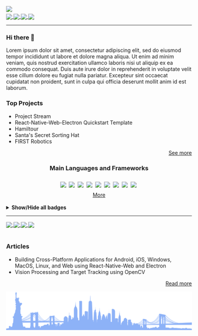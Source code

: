 <img src="https://dummyimage.com/880x320/fff/aaa"/>

<div>
    <a href="https://twitter.com/MichaelRooplall" target="_blank">
        <img align="center" src="https://img.shields.io/badge/Twitter-%231DA1F2.svg?style=for-the-badge&logo=Twitter&logoColor=white&color=70a4fc"/>
    </a>
    <a href="https://www.linkedin.com/in/michael-rooplall/" target="_blank">
        <img align="center" src="https://img.shields.io/badge/linkedin-%230077B5.svg?style=for-the-badge&logo=linkedin&logoColor=white&color=70a4fc"/>
    </a>
    <a href="https://medium.com/@michaelrooplall" target="_blank">
        <img align="center" src="https://img.shields.io/badge/Medium-12100E?style=for-the-badge&logo=medium&logoColor=white&color=70a4fc"/>
    </a>
    <a href="https://www.buymeacoffee.com/michaelrooplall" target="_blank">
        <img align="center" src="https://img.shields.io/badge/Buy%20Me%20a%20Coffee-f77d3d?style=for-the-badge&logo=buy-me-a-coffee&logoColor=white&color=70a4fc"/>
    </a>
</div>

---

### Hi there 👋

Lorem ipsum dolor sit amet, consectetur adipiscing elit, sed do eiusmod tempor incididunt ut labore et dolore magna aliqua. Ut enim ad minim veniam, quis nostrud exercitation ullamco laboris nisi ut aliquip ex ea commodo consequat. Duis aute irure dolor in reprehenderit in voluptate velit esse cillum dolore eu fugiat nulla pariatur. Excepteur sint occaecat cupidatat non proident, sunt in culpa qui officia deserunt mollit anim id est laborum.

### Top Projects

- Project Stream
- React-Native-Web-Electron Quickstart Template
- Hamiltour
- Santa's Secret Sorting Hat
- FIRST Robotics

<div align="right">
    <a align="right" href="https://www.michaelrooplall.com/Projects.html">See more</a>
</div>

<div align="center">
    <h3>Main Languages and Frameworks</h3>
    <img align="center" src="https://img.shields.io/badge/Java-ED8B00?style=for-the-badge&logo=java&logoColor=white" />
    <img align="center" src="https://github.com/DeveloperBlue/DeveloperBlue/blob/main/5px-line-spacing.png?raw=true" width='0px' height='38px'>
    <img align="center" src="https://img.shields.io/badge/JavaScript-323330?style=for-the-badge&logo=javascript&logoColor=F7DF1E" />
    <img align="center" src="https://github.com/DeveloperBlue/DeveloperBlue/blob/main/5px-line-spacing.png?raw=true" width='0px' height='38px'>
    <img align="center" src="https://img.shields.io/badge/TypeScript-007ACC?style=for-the-badge&logo=typescript&logoColor=white" />
    <img align="center" src="https://github.com/DeveloperBlue/DeveloperBlue/blob/main/5px-line-spacing.png?raw=true" width='0px' height='38px'>
    <img align="center" src="https://img.shields.io/badge/Node.js-339933?style=for-the-badge&logo=nodedotjs&logoColor=white" />
    <img align="center" src="https://github.com/DeveloperBlue/DeveloperBlue/blob/main/5px-line-spacing.png?raw=true" width='0px' height='38px'>
    <img align="center" src="https://img.shields.io/badge/Electron-2B2E3A?style=for-the-badge&logo=electron&logoColor=9FEAF9" />
    <img align="center" src="https://github.com/DeveloperBlue/DeveloperBlue/blob/main/5px-line-spacing.png?raw=true" width='0px' height='38px'>
    <img align="center" src="https://img.shields.io/badge/React-20232A?style=for-the-badge&logo=react&logoColor=61DAFB" />
    <img align="center" src="https://github.com/DeveloperBlue/DeveloperBlue/blob/main/5px-line-spacing.png?raw=true" width='0px' height='38px'>
    <img align="center" src="https://img.shields.io/badge/React_Native-20232A?style=for-the-badge&logo=react&logoColor=61DAFB" />
    <img align="center" src="https://github.com/DeveloperBlue/DeveloperBlue/blob/main/5px-line-spacing.png?raw=true" width='0px' height='38px'>
    <img align="center" src="https://img.shields.io/badge/Python-FFD43B?style=for-the-badge&logo=python&logoColor=blue" />
    <img align="center" src="https://github.com/DeveloperBlue/DeveloperBlue/blob/main/5px-line-spacing.png?raw=true" width='0px' height='38px'>
    <img align="center" src="https://img.shields.io/badge/HTML5-E34F26?style=for-the-badge&logo=html5&logoColor=white" />
    <img align="center" src="https://github.com/DeveloperBlue/DeveloperBlue/blob/main/5px-line-spacing.png?raw=true" width='0px' height='38px'>
    <br>
    <a href="https://michaelrooplall.com/experience.html">More</a>
</div>
<br>
<details>
    <summary><strong>Show/Hide all badges</strong></summary>
      <div align="center">
        <h4>Languages</h4>
        <img align="center" src="https://img.shields.io/badge/C-00599C?style=flat-square&logo=c&logoColor=white" />
        <img align="center" src="https://github.com/DeveloperBlue/DeveloperBlue/blob/main/5px-line-spacing.png?raw=true" width='0px' height='32px'>
        <img align="center" src="https://img.shields.io/badge/C%23-239120?style=flat-square&logo=c-sharp&logoColor=white" />
        <img align="center" src="https://github.com/DeveloperBlue/DeveloperBlue/blob/main/5px-line-spacing.png?raw=true" width='0px' height='32px'>
        <img align="center" src="https://img.shields.io/badge/CSS3-1572B6?style=flat-square&logo=css3&logoColor=white" />
        <img align="center" src="https://github.com/DeveloperBlue/DeveloperBlue/blob/main/5px-line-spacing.png?raw=true" width='0px' height='32px'>
        <img align="center" src="https://img.shields.io/badge/Dart-0175C2?style=flat-square&logo=dart&logoColor=white" />
        <img align="center" src="https://github.com/DeveloperBlue/DeveloperBlue/blob/main/5px-line-spacing.png?raw=true" width='0px' height='32px'>
        <img align="center" src="https://img.shields.io/badge/HTML5-E34F26?style=flat-square&logo=html5&logoColor=white" />
        <img align="center" src="https://github.com/DeveloperBlue/DeveloperBlue/blob/main/5px-line-spacing.png?raw=true" width='0px' height='32px'>
        <img align="center" src="https://img.shields.io/badge/Java-ED8B00?style=flat-square&logo=java&logoColor=white" />
        <img align="center" src="https://github.com/DeveloperBlue/DeveloperBlue/blob/main/5px-line-spacing.png?raw=true" width='0px' height='32px'>
        <img align="center" src="https://img.shields.io/badge/JavaScript-323330?style=flat-square&logo=javascript&logoColor=F7DF1E" />
        <img align="center" src="https://github.com/DeveloperBlue/DeveloperBlue/blob/main/5px-line-spacing.png?raw=true" width='0px' height='32px'>
        <img align="center" src="https://img.shields.io/badge/json-5E5C5C?style=flat-square&logo=json&logoColor=white" />
        <img align="center" src="https://github.com/DeveloperBlue/DeveloperBlue/blob/main/5px-line-spacing.png?raw=true" width='0px' height='32px'>
        <img align="center" src="https://img.shields.io/badge/Kotlin-0095D5?&style=flat-square&logo=kotlin&logoColor=white" />
        <img align="center" src="https://github.com/DeveloperBlue/DeveloperBlue/blob/main/5px-line-spacing.png?raw=true" width='0px' height='32px'>
        <img align="center" src="https://img.shields.io/badge/LaTeX-47A141?style=flat-square&logo=LaTeX&logoColor=white" />
        <img align="center" src="https://github.com/DeveloperBlue/DeveloperBlue/blob/main/5px-line-spacing.png?raw=true" width='0px' height='32px'>
        <img align="center" src="https://img.shields.io/badge/Lua-2C2D72?style=flat-square&logo=lua&logoColor=white" />
        <img align="center" src="https://github.com/DeveloperBlue/DeveloperBlue/blob/main/5px-line-spacing.png?raw=true" width='0px' height='32px'>
        <img align="center" src="https://img.shields.io/badge/Numpy-777BB4?style=flat-square&logo=numpy&logoColor=white" />
        <img align="center" src="https://github.com/DeveloperBlue/DeveloperBlue/blob/main/5px-line-spacing.png?raw=true" width='0px' height='32px'>
        <img align="center" src="https://img.shields.io/badge/Pandas-2C2D72?style=flat-square&logo=pandas&logoColor=white" />
        <img align="center" src="https://github.com/DeveloperBlue/DeveloperBlue/blob/main/5px-line-spacing.png?raw=true" width='0px' height='32px'>
        <img align="center" src="https://img.shields.io/badge/PHP-777BB4?style=flat-square&logo=php&logoColor=white" />
        <img align="center" src="https://github.com/DeveloperBlue/DeveloperBlue/blob/main/5px-line-spacing.png?raw=true" width='0px' height='32px'>
        <img align="center" src="https://img.shields.io/badge/Puppeteer-40B5A4?style=flat-square&logo=Puppeteer&logoColor=white" />
        <img align="center" src="https://github.com/DeveloperBlue/DeveloperBlue/blob/main/5px-line-spacing.png?raw=true" width='0px' height='32px'>
        <img align="center" src="https://img.shields.io/badge/TensorFlow-FF6F00?style=flat-square&logo=TensorFlow&logoColor=white" />
        <img align="center" src="https://github.com/DeveloperBlue/DeveloperBlue/blob/main/5px-line-spacing.png?raw=true" width='0px' height='32px'>
        <img align="center" src="https://img.shields.io/badge/TypeScript-007ACC?style=flat-square&logo=typescript&logoColor=white" />
        <img align="center" src="https://github.com/DeveloperBlue/DeveloperBlue/blob/main/5px-line-spacing.png?raw=true" width='0px' height='32px'>
    </div>
    <div align="center">
        <h4>Frameworks</h4>
        <img align="center" src="https://img.shields.io/badge/Ant%20Design-1890FF?style=flat-square&logo=antdesign&logoColor=white" />
        <img align="center" src="https://github.com/DeveloperBlue/DeveloperBlue/blob/main/5px-line-spacing.png?raw=true" width='0px' height='32px'>
        <img align="center" src="https://img.shields.io/badge/Apollo%20GraphQL-311C87?&style=flat-square&logo=Apollo%20GraphQL&logoColor=white" />
        <img align="center" src="https://github.com/DeveloperBlue/DeveloperBlue/blob/main/5px-line-spacing.png?raw=true" width='0px' height='32px'>
        <img align="center" src="https://img.shields.io/badge/Babel-F9DC3E?style=flat-square&logo=babel&logoColor=white" />
        <img align="center" src="https://github.com/DeveloperBlue/DeveloperBlue/blob/main/5px-line-spacing.png?raw=true" width='0px' height='32px'>
        <img align="center" src="https://img.shields.io/badge/Bootstrap-563D7C?style=flat-square&logo=bootstrap&logoColor=white" />
        <img align="center" src="https://github.com/DeveloperBlue/DeveloperBlue/blob/main/5px-line-spacing.png?raw=true" width='0px' height='32px'>
        <img align="center" src="https://img.shields.io/badge/Chart.js-FF6384?style=flat-square&logo=chartdotjs&logoColor=white" />
        <img align="center" src="https://github.com/DeveloperBlue/DeveloperBlue/blob/main/5px-line-spacing.png?raw=true" width='0px' height='32px'>
        <img align="center" src="https://img.shields.io/badge/d3.js-F9A03C?style=flat-square&logo=d3.js&logoColor=white" />
        <img align="center" src="https://github.com/DeveloperBlue/DeveloperBlue/blob/main/5px-line-spacing.png?raw=true" width='0px' height='32px'>
        <img align="center" src="https://img.shields.io/badge/Deno-464647?style=flat-square&logo=deno&logoColor=white" />
        <img align="center" src="https://github.com/DeveloperBlue/DeveloperBlue/blob/main/5px-line-spacing.png?raw=true" width='0px' height='32px'>
        <img align="center" src="https://img.shields.io/badge/Docker-2CA5E0?style=flat-square&logo=docker&logoColor=white" />
        <img align="center" src="https://github.com/DeveloperBlue/DeveloperBlue/blob/main/5px-line-spacing.png?raw=true" width='0px' height='32px'>
        <img align="center" src="https://img.shields.io/badge/Electron-2B2E3A?style=flat-square&logo=electron&logoColor=9FEAF9" />
        <img align="center" src="https://github.com/DeveloperBlue/DeveloperBlue/blob/main/5px-line-spacing.png?raw=true" width='0px' height='32px'>
        <img align="center" src="https://img.shields.io/badge/eslint-3A33D1?style=flat-square&logo=eslint&logoColor=white" />
        <img align="center" src="https://github.com/DeveloperBlue/DeveloperBlue/blob/main/5px-line-spacing.png?raw=true" width='0px' height='32px'>
        <img align="center" src="https://img.shields.io/badge/Expo-1B1F23?style=flat-square&logo=expo&logoColor=white" />
        <img align="center" src="https://github.com/DeveloperBlue/DeveloperBlue/blob/main/5px-line-spacing.png?raw=true" width='0px' height='32px'>
        <img align="center" src="https://img.shields.io/badge/Express.js-000000?style=flat-square&logo=express&logoColor=white" />
        <img align="center" src="https://github.com/DeveloperBlue/DeveloperBlue/blob/main/5px-line-spacing.png?raw=true" width='0px' height='32px'>
        <img align="center" src="https://img.shields.io/badge/fastify-202020?style=flat-square&logo=fastify&logoColor=white" />
        <img align="center" src="https://github.com/DeveloperBlue/DeveloperBlue/blob/main/5px-line-spacing.png?raw=true" width='0px' height='32px'>
        <img align="center" src="https://img.shields.io/badge/firebase-ffca28?style=flat-square&logo=firebase&logoColor=black" />
        <img align="center" src="https://github.com/DeveloperBlue/DeveloperBlue/blob/main/5px-line-spacing.png?raw=true" width='0px' height='32px'>
        <img align="center" src="https://img.shields.io/badge/Font_Awesome-339AF0?style=flat-square&logo=fontawesome&logoColor=white" />
        <img align="center" src="https://github.com/DeveloperBlue/DeveloperBlue/blob/main/5px-line-spacing.png?raw=true" width='0px' height='32px'>
        <img align="center" src="https://img.shields.io/badge/gradle-02303A?style=flat-square&logo=gradle&logoColor=white" />
        <img align="center" src="https://github.com/DeveloperBlue/DeveloperBlue/blob/main/5px-line-spacing.png?raw=true" width='0px' height='32px'>
        <img align="center" src="https://img.shields.io/badge/GraphQl-E10098?style=flat-square&logo=graphql&logoColor=white" />
        <img align="center" src="https://github.com/DeveloperBlue/DeveloperBlue/blob/main/5px-line-spacing.png?raw=true" width='0px' height='32px'>
        <img align="center" src="https://img.shields.io/badge/jQuery-0769AD?style=flat-square&logo=jquery&logoColor=white" />
        <img align="center" src="https://github.com/DeveloperBlue/DeveloperBlue/blob/main/5px-line-spacing.png?raw=true" width='0px' height='32px'>
        <img align="center" src="https://img.shields.io/badge/JWT-000000?style=flat-square&logo=JSON%20web%20tokens&logoColor=white" />
        <img align="center" src="https://github.com/DeveloperBlue/DeveloperBlue/blob/main/5px-line-spacing.png?raw=true" width='0px' height='32px'>
        <img align="center" src="https://img.shields.io/badge/Markdown-000000?style=flat-square&logo=markdown&logoColor=white" />
        <img align="center" src="https://github.com/DeveloperBlue/DeveloperBlue/blob/main/5px-line-spacing.png?raw=true" width='0px' height='32px'>
        <img align="center" src="https://img.shields.io/badge/Material%20UI-007FFF?style=flat-square&logo=mui&logoColor=white" />
        <img align="center" src="https://github.com/DeveloperBlue/DeveloperBlue/blob/main/5px-line-spacing.png?raw=true" width='0px' height='32px'>
        <img align="center" src="https://img.shields.io/badge/next.js-000000?style=flat-square&logo=nextdotjs&logoColor=white" />
        <img align="center" src="https://github.com/DeveloperBlue/DeveloperBlue/blob/main/5px-line-spacing.png?raw=true" width='0px' height='32px'>
        <img align="center" src="https://img.shields.io/badge/Node.js-339933?style=flat-square&logo=nodedotjs&logoColor=white" />
        <img align="center" src="https://github.com/DeveloperBlue/DeveloperBlue/blob/main/5px-line-spacing.png?raw=true" width='0px' height='32px'>
        <img align="center" src="https://img.shields.io/badge/npm-CB3837?style=flat-square&logo=npm&logoColor=white" />
        <img align="center" src="https://github.com/DeveloperBlue/DeveloperBlue/blob/main/5px-line-spacing.png?raw=true" width='0px' height='32px'>
        <img align="center" src="https://img.shields.io/badge/OpenCV-27338e?style=flat-square&logo=OpenCV&logoColor=white" />
        <img align="center" src="https://github.com/DeveloperBlue/DeveloperBlue/blob/main/5px-line-spacing.png?raw=true" width='0px' height='32px'>
        <img align="center" src="https://img.shields.io/badge/OpenGL-FFFFFF?style=flat-square&logo=opengl" />
        <img align="center" src="https://github.com/DeveloperBlue/DeveloperBlue/blob/main/5px-line-spacing.png?raw=true" width='0px' height='32px'>
        <img align="center" src="https://img.shields.io/badge/Postman-FF6C37?style=flat-square&logo=Postman&logoColor=white" />
        <img align="center" src="https://github.com/DeveloperBlue/DeveloperBlue/blob/main/5px-line-spacing.png?raw=true" width='0px' height='32px'>
        <img align="center" src="https://img.shields.io/badge/PowerShell-5391FE?style=flat-square&logo=PowerShell&logoColor=white" />
        <img align="center" src="https://github.com/DeveloperBlue/DeveloperBlue/blob/main/5px-line-spacing.png?raw=true" width='0px' height='32px'>
        <img align="center" src="https://img.shields.io/badge/prettier-1A2C34?style=flat-square&logo=prettier&logoColor=F7BA3E" />
        <img align="center" src="https://github.com/DeveloperBlue/DeveloperBlue/blob/main/5px-line-spacing.png?raw=true" width='0px' height='32px'>
        <img align="center" src="https://img.shields.io/badge/Qt-41CD52?style=flat-square&logo=qt&logoColor=white" />
        <img align="center" src="https://github.com/DeveloperBlue/DeveloperBlue/blob/main/5px-line-spacing.png?raw=true" width='0px' height='32px'>
        <img align="center" src="https://img.shields.io/badge/React-20232A?style=flat-square&logo=react&logoColor=61DAFB" />
        <img align="center" src="https://github.com/DeveloperBlue/DeveloperBlue/blob/main/5px-line-spacing.png?raw=true" width='0px' height='32px'>
        <img align="center" src="https://img.shields.io/badge/redis-CC0000.svg?&style=flat-square&logo=redis&logoColor=white" />
        <img align="center" src="https://github.com/DeveloperBlue/DeveloperBlue/blob/main/5px-line-spacing.png?raw=true" width='0px' height='32px'>
        <img align="center" src="https://img.shields.io/badge/Redux-593D88?style=flat-square&logo=redux&logoColor=white" />
        <img align="center" src="https://github.com/DeveloperBlue/DeveloperBlue/blob/main/5px-line-spacing.png?raw=true" width='0px' height='32px'>
        <img align="center" src="https://img.shields.io/badge/Sass-CC6699?style=flat-square&logo=sass&logoColor=white" />
        <img align="center" src="https://github.com/DeveloperBlue/DeveloperBlue/blob/main/5px-line-spacing.png?raw=true" width='0px' height='32px'>
        <img align="center" src="https://img.shields.io/badge/Shell_Script-121011?style=flat-square&logo=gnu-bash&logoColor=white" />
        <img align="center" src="https://github.com/DeveloperBlue/DeveloperBlue/blob/main/5px-line-spacing.png?raw=true" width='0px' height='32px'>
        <img align="center" src="https://img.shields.io/badge/Socket.io-010101?&style=flat-square&logo=Socket.io&logoColor=white" />
        <img align="center" src="https://github.com/DeveloperBlue/DeveloperBlue/blob/main/5px-line-spacing.png?raw=true" width='0px' height='32px'>
        <img align="center" src="https://img.shields.io/badge/ThreeJs-black?style=flat-square&logo=three.js&logoColor=white" />
        <img align="center" src="https://github.com/DeveloperBlue/DeveloperBlue/blob/main/5px-line-spacing.png?raw=true" width='0px' height='32px'>
        <img align="center" src="https://img.shields.io/badge/Webpack-8DD6F9?style=flat-square&logo=Webpack&logoColor=white" />
        <img align="center" src="https://github.com/DeveloperBlue/DeveloperBlue/blob/main/5px-line-spacing.png?raw=true" width='0px' height='32px'>
        <img align="center" src="https://img.shields.io/badge/Yarn-2C8EBB?style=flat-square&logo=yarn&logoColor=white" />
        <img align="center" src="https://github.com/DeveloperBlue/DeveloperBlue/blob/main/5px-line-spacing.png?raw=true" width='0px' height='32px'>
        <img align="center" src="https://img.shields.io/badge/GIT-E44C30?style=flat-square&logo=git&logoColor=white" />
        <img align="center" src="https://github.com/DeveloperBlue/DeveloperBlue/blob/main/5px-line-spacing.png?raw=true" width='0px' height='32px'>
        <img align="center" src="https://img.shields.io/badge/Google%20Analytics-E37400?style=flat-square&logo=google%20analytics&logoColor=white" />
        <img align="center" src="https://github.com/DeveloperBlue/DeveloperBlue/blob/main/5px-line-spacing.png?raw=true" width='0px' height='32px'>
        >> Wireshark
        <img align="center" src="https://github.com/DeveloperBlue/DeveloperBlue/blob/main/5px-line-spacing.png?raw=true" width='0px' height='32px'>
    </div>
    <div align="center">
        <h4>Mobile Frameworks</h4>
        <img align="center" src="https://img.shields.io/badge/Flutter-02569B?style=flat-square&logo=flutter&logoColor=white" />
        <img align="center" src="https://github.com/DeveloperBlue/DeveloperBlue/blob/main/5px-line-spacing.png?raw=true" width='0px' height='32px'>
        <img align="center" src="https://img.shields.io/badge/Cordova-35434F?style=flat-square&logo=apache-cordova&logoColor=E8E8E8" />
        <img align="center" src="https://github.com/DeveloperBlue/DeveloperBlue/blob/main/5px-line-spacing.png?raw=true" width='0px' height='32px'>
        <img align="center" src="https://img.shields.io/badge/React_Native-20232A?style=flat-square&logo=react&logoColor=61DAFB" />
        <img align="center" src="https://github.com/DeveloperBlue/DeveloperBlue/blob/main/5px-line-spacing.png?raw=true" width='0px' height='32px'>
    </div>
    <div align="center">
        <h4>Databases</h4>
        <img align="center" src="https://img.shields.io/badge/Amazon%20DynamoDB-4053D6?style=flat-square&logo=Amazon%20DynamoDB&logoColor=white" />
        <img align="center" src="https://github.com/DeveloperBlue/DeveloperBlue/blob/main/5px-line-spacing.png?raw=true" width='0px' height='32px'>
        <img align="center" src="https://img.shields.io/badge/Elastic_Search-005571?style=flat-square&logo=elasticsearch&logoColor=white" />
        <img align="center" src="https://github.com/DeveloperBlue/DeveloperBlue/blob/main/5px-line-spacing.png?raw=true" width='0px' height='32px'>
        <img align="center" src="https://img.shields.io/badge/MongoDB-4EA94B?style=flat-square&logo=mongodb&logoColor=white" />
        <img align="center" src="https://github.com/DeveloperBlue/DeveloperBlue/blob/main/5px-line-spacing.png?raw=true" width='0px' height='32px'>
        <img align="center" src="https://img.shields.io/badge/MySQL-005C84?style=flat-square&logo=mysql&logoColor=white" />
        <img align="center" src="https://github.com/DeveloperBlue/DeveloperBlue/blob/main/5px-line-spacing.png?raw=true" width='0px' height='32px'>
        <img align="center" src="https://img.shields.io/badge/redis-%23DD0031.svg?&style=flat-square&logo=redis&logoColor=white" />
        <img align="center" src="https://github.com/DeveloperBlue/DeveloperBlue/blob/main/5px-line-spacing.png?raw=true" width='0px' height='32px'>
    </div>
    <div align="center">
        <h4>Design</h4>
        <img align="center" src="https://img.shields.io/badge/Adobe%20after%20affects-CF96FD?style=flat-square&logo=Adobe%20after%20effects&logoColor=393665" />
        <img align="center" src="https://github.com/DeveloperBlue/DeveloperBlue/blob/main/5px-line-spacing.png?raw=true" width='0px' height='32px'>
        <img align="center" src="https://img.shields.io/badge/Adobe%20Illustrator-FF9A00?style=flat-square&logo=adobe%20illustrator&logoColor=white" />
        <img align="center" src="https://github.com/DeveloperBlue/DeveloperBlue/blob/main/5px-line-spacing.png?raw=true" width='0px' height='32px'>
        <img align="center" src="https://img.shields.io/badge/Adobe%20Photoshop-31A8FF?style=flat-square&logo=Adobe%20Photoshop&logoColor=black" />
        <img align="center" src="https://github.com/DeveloperBlue/DeveloperBlue/blob/main/5px-line-spacing.png?raw=true" width='0px' height='32px'>
        <img align="center" src="https://img.shields.io/badge/Adobe%20Premiere%20Pro-9999FF?style=flat-square&logo=Adobe%20Premiere%20Pro&logoColor=white" />
        <img align="center" src="https://github.com/DeveloperBlue/DeveloperBlue/blob/main/5px-line-spacing.png?raw=true" width='0px' height='32px'>
        <img align="center" src="https://img.shields.io/badge/Adobe%20XD-470137?style=flat-square&logo=Adobe%20XD&logoColor=#FF61F6" />
        <img align="center" src="https://github.com/DeveloperBlue/DeveloperBlue/blob/main/5px-line-spacing.png?raw=true" width='0px' height='32px'>
        <img align="center" src="https://img.shields.io/badge/blender-%23F5792A.svg?style=flat-square&logo=blender&logoColor=white" />
        <img align="center" src="https://github.com/DeveloperBlue/DeveloperBlue/blob/main/5px-line-spacing.png?raw=true" width='0px' height='32px'>
        <img align="center" src="https://img.shields.io/badge/Figma-F24E1E?style=flat-square&logo=figma&logoColor=white" />
        <img align="center" src="https://github.com/DeveloperBlue/DeveloperBlue/blob/main/5px-line-spacing.png?raw=true" width='0px' height='32px'>
        <img align="center" src="https://img.shields.io/badge/gimp-5C5543?style=flat-square&logo=gimp&logoColor=white" />
        <img align="center" src="https://github.com/DeveloperBlue/DeveloperBlue/blob/main/5px-line-spacing.png?raw=true" width='0px' height='32px'>
        <img align="center" src="https://img.shields.io/badge/Inkscape-000000?style=flat-square&logo=Inkscape&logoColor=white" />
        <img align="center" src="https://github.com/DeveloperBlue/DeveloperBlue/blob/main/5px-line-spacing.png?raw=true" width='0px' height='32px'>
        <img align="center" src="https://img.shields.io/badge/Krita-203759?style=flat-square&logo=krita&logoColor=EEF37B" />
        <img align="center" src="https://github.com/DeveloperBlue/DeveloperBlue/blob/main/5px-line-spacing.png?raw=true" width='0px' height='32px'>
        >> MAGIX VEGAS
        <img align="center" src="https://github.com/DeveloperBlue/DeveloperBlue/blob/main/5px-line-spacing.png?raw=true" width='0px' height='32px'>
        >> HANDBRAKE
        <img align="center" src="https://github.com/DeveloperBlue/DeveloperBlue/blob/main/5px-line-spacing.png?raw=true" width='0px' height='32px'>
        >> OBS
        <img align="center" src="https://github.com/DeveloperBlue/DeveloperBlue/blob/main/5px-line-spacing.png?raw=true" width='0px' height='32px'>
    </div>
    <div align="center">
        <h4>Vision Processing and AI</h4>
        <img align="center" src="https://img.shields.io/badge/TensorFlow-FF6F00?style=flat-square&logo=tensorflow&logoColor=white" />
        <img align="center" src="https://github.com/DeveloperBlue/DeveloperBlue/blob/main/5px-line-spacing.png?raw=true" width='0px' height='32px'>
        <img align="center" src="https://img.shields.io/badge/OpenCV-27338e?style=flat-square&logo=OpenCV&logoColor=white" />
        <img align="center" src="https://github.com/DeveloperBlue/DeveloperBlue/blob/main/5px-line-spacing.png?raw=true" width='0px' height='32px'>
    </div>
    <div align="center">
        <h4>Cloud Infrastructure</h4>
        <img align="center" src="https://img.shields.io/badge/Amazon_AWS-FF9900?style=flat-square&logo=amazonaws&logoColor=white" />
        <img align="center" src="https://github.com/DeveloperBlue/DeveloperBlue/blob/main/5px-line-spacing.png?raw=true" width='0px' height='32px'>
        <img align="center" src="https://img.shields.io/badge/Cloudflare-F38020?style=flat-square&logo=Cloudflare&logoColor=white" />
        <img align="center" src="https://github.com/DeveloperBlue/DeveloperBlue/blob/main/5px-line-spacing.png?raw=true" width='0px' height='32px'>
        <img align="center" src="https://img.shields.io/badge/GitHub_Actions-2088FF?style=flat-square&logo=github-actions&logoColor=white" />
        <img align="center" src="https://github.com/DeveloperBlue/DeveloperBlue/blob/main/5px-line-spacing.png?raw=true" width='0px' height='32px'>
        <img align="center" src="https://img.shields.io/badge/Glitch-2800ff?style=flat-square&logo=glitch&logoColor=white" />
        <img align="center" src="https://github.com/DeveloperBlue/DeveloperBlue/blob/main/5px-line-spacing.png?raw=true" width='0px' height='32px'>
        <img align="center" src="https://img.shields.io/badge/Google_Cloud-4285F4?style=flat-square&logo=google-cloud&logoColor=white" />
        <img align="center" src="https://github.com/DeveloperBlue/DeveloperBlue/blob/main/5px-line-spacing.png?raw=true" width='0px' height='32px'>
        <img align="center" src="https://img.shields.io/badge/Heroku-430098?style=flat-square&logo=heroku&logoColor=white" />
        <img align="center" src="https://github.com/DeveloperBlue/DeveloperBlue/blob/main/5px-line-spacing.png?raw=true" width='0px' height='32px'>
    </div>
    <div align="center">
        <h4>Engines</h4>
        <img align="center" src="https://img.shields.io/badge/Unity-100000?style=flat-square&logo=unity&logoColor=white" />
        <img align="center" src="https://github.com/DeveloperBlue/DeveloperBlue/blob/main/5px-line-spacing.png?raw=true" width='0px' height='32px'>
        <img align="center" src="https://img.shields.io/badge/-Unreal%20Engine-313131?style=flat-square&logo=unreal-engine&logoColor=white" />
        <img align="center" src="https://github.com/DeveloperBlue/DeveloperBlue/blob/main/5px-line-spacing.png?raw=true" width='0px' height='32px'>
        >> ROBLOX STUDIO
        <img align="center" src="https://github.com/DeveloperBlue/DeveloperBlue/blob/main/5px-line-spacing.png?raw=true" width='0px' height='32px'>
    </div>
    <div align="center">
        <h4>Editors</h4>
        <img align="center" src="https://img.shields.io/badge/Android_Studio-3DDC84?style=flat-square&logo=android-studio&logoColor=white" />
        <img align="center" src="https://github.com/DeveloperBlue/DeveloperBlue/blob/main/5px-line-spacing.png?raw=true" width='0px' height='32px'>
        <img align="center" src="https://img.shields.io/badge/Eclipse-2C2255?style=flat-square&logo=eclipse&logoColor=white" />
        <img align="center" src="https://github.com/DeveloperBlue/DeveloperBlue/blob/main/5px-line-spacing.png?raw=true" width='0px' height='32px'>
        <img align="center" src="https://img.shields.io/badge/sublime_text-%23575757.svg?&style=flat-square&logo=sublime-text&logoColor=important" />
        <img align="center" src="https://github.com/DeveloperBlue/DeveloperBlue/blob/main/5px-line-spacing.png?raw=true" width='0px' height='32px'>
        <img align="center" src="https://img.shields.io/badge/VIM-%2311AB00.svg?&style=flat-square&logo=vim&logoColor=white" />
        <img align="center" src="https://github.com/DeveloperBlue/DeveloperBlue/blob/main/5px-line-spacing.png?raw=true" width='0px' height='32px'>
        <img align="center" src="https://img.shields.io/badge/Visual_Studio_Code-0078D4?style=flat-square&logo=visual%20studio%20code&logoColor=white" />
        <img align="center" src="https://github.com/DeveloperBlue/DeveloperBlue/blob/main/5px-line-spacing.png?raw=true" width='0px' height='32px'>
    </div>
    <div align="center">
        <h4>Office Tools</h4>
        <img align="center" src="https://img.shields.io/badge/Apache_OpenOffice-0E85CD?style=flat-square&logo=ApacheOpenOffice&logoColor=white" />
        <img align="center" src="https://github.com/DeveloperBlue/DeveloperBlue/blob/main/5px-line-spacing.png?raw=true" width='0px' height='32px'>
        <img align="center" src="https://img.shields.io/badge/Google%20Sheets-34A853?style=flat-square&logo=google-sheets&logoColor=white" />
        <img align="center" src="https://github.com/DeveloperBlue/DeveloperBlue/blob/main/5px-line-spacing.png?raw=true" width='0px' height='32px'>
        <img align="center" src="https://img.shields.io/badge/Microsoft_Excel-217346?style=flat-square&logo=microsoft-excel&logoColor=white" />
        <img align="center" src="https://github.com/DeveloperBlue/DeveloperBlue/blob/main/5px-line-spacing.png?raw=true" width='0px' height='32px'>
        <img align="center" src="https://img.shields.io/badge/Microsoft_Office-D83B01?style=flat-square&logo=microsoft-office&logoColor=white" />
        <img align="center" src="https://github.com/DeveloperBlue/DeveloperBlue/blob/main/5px-line-spacing.png?raw=true" width='0px' height='32px'>
        <img align="center" src="https://img.shields.io/badge/Microsoft_PowerPoint-B7472A?style=flat-square&logo=microsoft-powerpoint&logoColor=white" />
        <img align="center" src="https://github.com/DeveloperBlue/DeveloperBlue/blob/main/5px-line-spacing.png?raw=true" width='0px' height='32px'>
        <img align="center" src="https://img.shields.io/badge/Microsoft_Word-2B579A?style=flat-square&logo=microsoft-word&logoColor=white" />
        <img align="center" src="https://github.com/DeveloperBlue/DeveloperBlue/blob/main/5px-line-spacing.png?raw=true" width='0px' height='32px'>
        <img align="center" src="https://img.shields.io/badge/Trello-0052CC?style=flat-square&logo=trello&logoColor=white" />
        <img align="center" src="https://github.com/DeveloperBlue/DeveloperBlue/blob/main/5px-line-spacing.png?raw=true" width='0px' height='32px'>
    </div>
    <div align="center">
        <h4>Operating Systems</h4>
        <img align="center" src="https://img.shields.io/badge/Android-3DDC84?style=flat-square&logo=android&logoColor=white" />
        <img align="center" src="https://github.com/DeveloperBlue/DeveloperBlue/blob/main/5px-line-spacing.png?raw=true" width='0px' height='32px'>
        <img align="center" src="https://img.shields.io/badge/Ubuntu-E95420?style=flat-square&logo=ubuntu&logoColor=white" />
        <img align="center" src="https://github.com/DeveloperBlue/DeveloperBlue/blob/main/5px-line-spacing.png?raw=true" width='0px' height='32px'>
        <img align="center" src="https://img.shields.io/badge/Windows-0078D6?style=flat-square&logo=windows&logoColor=white" />
        <img align="center" src="https://github.com/DeveloperBlue/DeveloperBlue/blob/main/5px-line-spacing.png?raw=true" width='0px' height='32px'>
    </div>
    <div align="center">
        <h4>Robotics and Prototyping</h4>
        <img align="center" src="https://img.shields.io/badge/adafruit-000000?style=flat-square&logo=adafruit&logoColor=white" />
        <img align="center" src="https://github.com/DeveloperBlue/DeveloperBlue/blob/main/5px-line-spacing.png?raw=true" width='0px' height='32px'>
        <img align="center" src="https://img.shields.io/badge/Arduino-00979D?style=flat-square&logo=Arduino&logoColor=white" />
        <img align="center" src="https://github.com/DeveloperBlue/DeveloperBlue/blob/main/5px-line-spacing.png?raw=true" width='0px' height='32px'>
        <img align="center" src="https://img.shields.io/badge/Raspberry%20Pi-A22846?style=flat-square&logo=Raspberry%20Pi&logoColor=white" />
        <img align="center" src="https://github.com/DeveloperBlue/DeveloperBlue/blob/main/5px-line-spacing.png?raw=true" width='0px' height='32px'>
        >>> FIRST ROBOTICS COMPETITION
        <img align="center" src="https://github.com/DeveloperBlue/DeveloperBlue/blob/main/5px-line-spacing.png?raw=true" width='0px' height='38px'>
    </div>
    <br><br>
    <div align="center">
        <h4>Spoken Languages</h4>
        - English
        - Spanish
        - French
        - Mandarin
        - Korean
        - Japanese
    </div>
</details>


---

<div>
    <a href="https://github.com/anuraghazra/github-readme-stats#gh-dark-mode-only">
        <img align="center" src="https://github-readme-stats.vercel.app/api?username=developerblue&count_private=true&show_icons=true&theme=tokyonight&border_color=9b9b9e" width="49.725%" />
    </a>
    <a href="https://github.com/anuraghazra/github-readme-stats#gh-light-mode-only">
        <img align="center" src="https://github-readme-stats.vercel.app/api?username=developerblue&count_private=true&show_icons=true&theme=default&border_color=d8dee4" width="49.725%" />
    </a>
    <a href="https://git.io/streak-stats#gh-dark-mode-only">
        <img align="center" src="https://github-readme-streak-stats.herokuapp.com/?user=developerblue&theme=tokyonight" width="49.725%"/>
    </a>
    <a href="https://git.io/streak-stats#gh-light-mode-only">
        <img align="center" src="https://github-readme-streak-stats.herokuapp.com/?user=developerblue&theme=tokyonight_duo&border=d8dee4" width="49.725%"/>
    </a>
</div>
<br>

### Articles

- Building Cross-Platform Applications for Android, iOS, Windows, MacOS, Linux, and Web using React-Native-Web and Electron
- Vision Processing and Target Tracking using OpenCV

<div align="right">
    <a align="right" href="https://medium.com/@michaelrooplall">Read more</a>
</div>

![Wide vector art of the NYC Skyline](https://github.com/DeveloperBlue/DeveloperBlue/blob/main/footer.png?raw=true)

